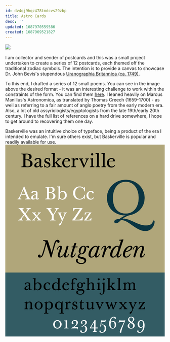 ```yaml
---
id: dv4qj9hqz478tmdcvs29zbp
title: Astro Cards
desc: ''
updated: 1687970559586
created: 1687969521827
---
```

![](assets/postcard-pisces.png.png)

I am collector and sender of postcards and this was a small project undertaken to create a series of 12 postcards, each themed off the traditional zodiac symbols. The intention is to provide a canvas to showcase Dr. John Bevis's stupendous [Uranographia Britannica (ca. 1749)](https://publicdomainreview.org/collection/bevis-uranographia).


To this end, I drafted a series of 12 small poems. You can see in the image above the desired format - it was an interesting challenge to work within the constraints of the form. You can find them [here](projects.astro-cards.poems). I leaned heavily on Marcus Manilius's Astronomica, as translated by Thomas Creech (1659-1700) - as well as referring to a fair amount of anglo poetry from the early modern era. Also, a lot of old assyriologists/egyptologists from the late 19th/early 20th century. I have the full list of references on a hard drive somewhere, I hope to get around to recovering them one day.

Baskerville was an intuitive choice of typeface, being a product of the era I intended to emulate. I'm sure others exist, but Baskerville is popular and readily available for use.
![Baskerville](assets/baskerville.png)
